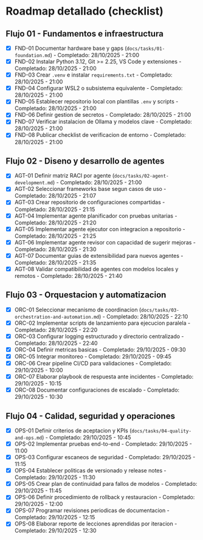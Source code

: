 # Roadmap detallado (checklist)

## Flujo 01 - Fundamentos e infraestructura

- [x] FND-01 Documentar hardware base y gaps (`docs/tasks/01-foundation.md`) - Completado: 28/10/2025 - 21:00
- [x] FND-02 Instalar Python 3.12, Git >= 2.25, VS Code y extensiones - Completado: 28/10/2025 - 21:00
- [x] FND-03 Crear `.venv` e instalar `requirements.txt` - Completado: 28/10/2025 - 21:00
- [x] FND-04 Configurar WSL2 o subsistema equivalente - Completado: 28/10/2025 - 21:00
- [x] FND-05 Establecer repositorio local con plantillas `.env` y scripts - Completado: 28/10/2025 - 21:00
- [x] FND-06 Definir gestion de secretos - Completado: 28/10/2025 - 21:00
- [x] FND-07 Verificar instalacion de Ollama y modelos clave - Completado: 28/10/2025 - 21:00
- [x] FND-08 Publicar checklist de verificacion de entorno - Completado: 28/10/2025 - 21:00

## Flujo 02 - Diseno y desarrollo de agentes

- [x] AGT-01 Definir matriz RACI por agente (`docs/tasks/02-agent-development.md`) - Completado: 28/10/2025 - 21:00
- [x] AGT-02 Seleccionar frameworks base segun casos de uso - Completado: 28/10/2025 - 21:07
- [x] AGT-03 Crear repositorio de configuraciones compartidas - Completado: 28/10/2025 - 21:15
- [x] AGT-04 Implementar agente planificador con pruebas unitarias - Completado: 28/10/2025 - 21:20
- [x] AGT-05 Implementar agente ejecutor con integracion a repositorio - Completado: 28/10/2025 - 21:25
- [x] AGT-06 Implementar agente revisor con capacidad de sugerir mejoras - Completado: 28/10/2025 - 21:30
- [x] AGT-07 Documentar guias de extensibilidad para nuevos agentes - Completado: 28/10/2025 - 21:35
- [x] AGT-08 Validar compatibilidad de agentes con modelos locales y remotos - Completado: 28/10/2025 - 21:40

## Flujo 03 - Orquestacion y automatizacion

- [x] ORC-01 Seleccionar mecanismo de coordinacion (`docs/tasks/03-orchestration-and-automation.md`) - Completado: 28/10/2025 - 22:10
- [x] ORC-02 Implementar scripts de lanzamiento para ejecucion paralela - Completado: 28/10/2025 - 22:20
- [x] ORC-03 Configurar logging estructurado y directorio centralizado - Completado: 28/10/2025 - 22:40
- [x] ORC-04 Definir metricas basicas - Completado: 29/10/2025 - 09:30
- [x] ORC-05 Integrar monitoreo - Completado: 29/10/2025 - 09:45
- [x] ORC-06 Crear pipeline CI/CD para validaciones - Completado: 29/10/2025 - 10:00
- [x] ORC-07 Elaborar playbook de respuesta ante incidentes - Completado: 29/10/2025 - 10:15
- [x] ORC-08 Documentar configuraciones de escalado - Completado: 29/10/2025 - 10:30

## Flujo 04 - Calidad, seguridad y operaciones

- [x] OPS-01 Definir criterios de aceptacion y KPIs (`docs/tasks/04-quality-and-ops.md`) - Completado: 29/10/2025 - 10:45
- [x] OPS-02 Implementar pruebas end-to-end - Completado: 29/10/2025 - 11:00
- [x] OPS-03 Configurar escaneos de seguridad - Completado: 29/10/2025 - 11:15
- [x] OPS-04 Establecer politicas de versionado y release notes - Completado: 29/10/2025 - 11:30
- [x] OPS-05 Crear plan de continuidad para fallos de modelos - Completado: 29/10/2025 - 11:45
- [x] OPS-06 Definir procedimiento de rollback y restauracion - Completado: 29/10/2025 - 12:00
- [x] OPS-07 Programar revisiones periodicas de documentacion - Completado: 29/10/2025 - 12:15
- [x] OPS-08 Elaborar reporte de lecciones aprendidas por iteracion - Completado: 29/10/2025 - 12:30
